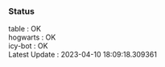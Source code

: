 ### Status


table : OK  
hogwarts : OK  
icy-bot : OK  
Latest Update : 2023-04-10 18:09:18.309361
